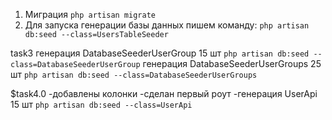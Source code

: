 1. Миграция
`php artisan migrate`
2. Для запуска генерации базы данных пишем команду:
`php artisan db:seed --class=UsersTableSeeder`

task3
генерация DatabaseSeederUserGroup 15 шт
`php artisan db:seed --class=DatabaseSeederUserGroup`
генерация DatabaseSeederUserGroups 25 шт
`php artisan db:seed --class=DatabaseSeederUserGroups`

$task4.0
-добавлены колонки
-сделан первый роут
-генерация UserApi 15 шт
 `php artisan db:seed --class=UserApi`
